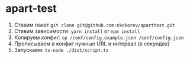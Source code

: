 # apart-test

1. Ставим пакет `git clone git@github.com:nkokorev/aparttest.git`
2. Ставим зависимости: `yarn install` or `npm install`
3. Копируем конфиг: `cp /conf/config.example.json /conf/config.json`
4. Прописываем в конфиг нужные URL и интервал (в секундах)
5. Запускаем: `ts-node ./dist/script.ts`